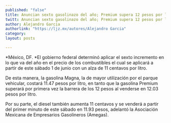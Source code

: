 ```yaml
---
published: "false"
title: Anuncian sexto gasolinazo del año; Premium supera 12 pesos por litro
twitt: Anuncian sexto gasolinazo del año; Premium supera 12 pesos por litro
author: Alejandro Garcia
authorlink: "https://ljz.mx/autores/Alejandro Garcia"
category: 
layout: posts

---
```



*México, DF. *El gobierno federal determinó aplicar el sexto incremento en
lo que va del año en el precio de los combustibles el cual se aplicará a
partir de este sábado 1 de junio con un alza de 11 centavos por litro.

De esta manera, la gasolina Magna, la de mayor utilización por el parque
vehicular, costará 11.47 pesos por litro, en tanto que la gasolina Premium
superará por primera vez la barrera de los 12 pesos al venderse en 12.03
pesos por litro.

Por su parte, el diesel también aumenta 11 centavos y se venderá a partir
del primer minuto de este sábado en 11.93 pesos, adelantó la Asociación
Mexicana de Empresarios Gasolineros (Amegas).


